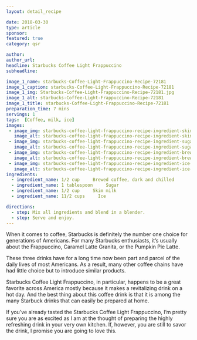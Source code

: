 ```yaml
---
layout: detail_recipe

date: 2018-03-30
type: article
sponsor: 
featured: true
category: qsr

author:  
author_url: 
headline: Starbucks Coffee Light Frappuccino
subheadline: 

image_1_name: starbucks-Coffee-Light-Frappuccino-Recipe-72181
image_1_caption: starbucks-Coffee-Light-Frappuccino-Recipe-72181
image_1_img: Starbucks-Coffee-Light-Frappuccino-Recipe-72181.jpg
image_1_alt: starbucks-Coffee-Light-Frappuccino-Recipe-72181
image_1_title: starbucks-Coffee-Light-Frappuccino-Recipe-72181
preparation_time: 7 mins
servings: 1
tags:  [Coffee, milk, ice]
images: 
 - image_img: starbucks-coffee-light-frappuccino-recipe-ingredient-skim-milk-34127.jpg
   image_alt: starbucks-coffee-light-frappuccino-recipe-ingredient-skim-milk-34127
 - image_img: starbucks-coffee-light-frappuccino-recipe-ingredient-sugar-89387.jpg
   image_alt: starbucks-coffee-light-frappuccino-recipe-ingredient-sugar-89387
 - image_img: starbucks-coffee-light-frappuccino-recipe-ingredient-brewed-coffee-68842.jpg
   image_alt: starbucks-coffee-light-frappuccino-recipe-ingredient-brewed-coffee-68842
 - image_img: starbucks-coffee-light-frappuccino-recipe-ingredient-ice-35954.jpg
   image_alt: starbucks-coffee-light-frappuccino-recipe-ingredient-ice-35954
ingredients:
  - ingredient_name: 1/2 cup     Brewed coffee, dark and chilled 
  - ingredient_name: 1 tablespoon     Sugar
  - ingredient_name: 1/2 cup     Skim milk
  - ingredient_name: 11/2 cups     Ice

directions:
  - step: Mix all ingredients and blend in a blender.
  - step: Serve and enjoy.
---
```

	
When it comes to coffee, Starbucks is definitely the number one choice for generations of Americans. For many Starbucks enthusiasts, it&rsquo;s usually about the Frappuccino, Caramel Latte Granita, or the Pumpkin Pie Latte.

<!--more-->These three drinks have for a long time now been part and parcel of the daily lives of most Americans. As a result, many other coffee chains have had little choice but to introduce similar products.

Starbucks Coffee Light Frappuccino, in particular, happens to be a great favorite across America mostly because it makes a revitalizing drink on a hot day. And the best thing about this coffee drink is that it is among the many Starbuck drinks that can easily be prepared at home.

If you&rsquo;ve already tasted the Starbucks Coffee Light Frappuccino, I&rsquo;m pretty sure you are as excited as I am at the thought of preparing the highly refreshing drink in your very own kitchen. If, however, you are still to savor the drink, I promise you are going to love this.